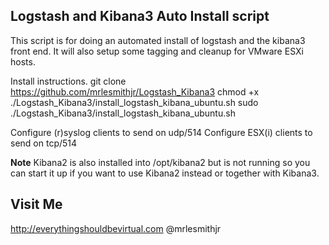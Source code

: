 Logstash and Kibana3 Auto Install script
----------------------------------------

This script is for doing an automated install of logstash and the kibana3 front end. It will also setup some tagging and cleanup for VMware ESXi hosts.

Install instructions.
git clone https://github.com/mrlesmithjr/Logstash_Kibana3
chmod +x ./Logstash_Kibana3/install_logstash_kibana_ubuntu.sh
sudo ./Logstash_Kibana3/install_logstash_kibana_ubuntu.sh

Configure (r)syslog clients to send on udp/514
Configure ESX(i) clients to send on tcp/514

**Note** Kibana2 is also installed into /opt/kibana2 but is not running so you can start it up if you want to use Kibana2 instead or together with Kibana3.

Visit Me
--------
http://everythingshouldbevirtual.com
@mrlesmithjr
